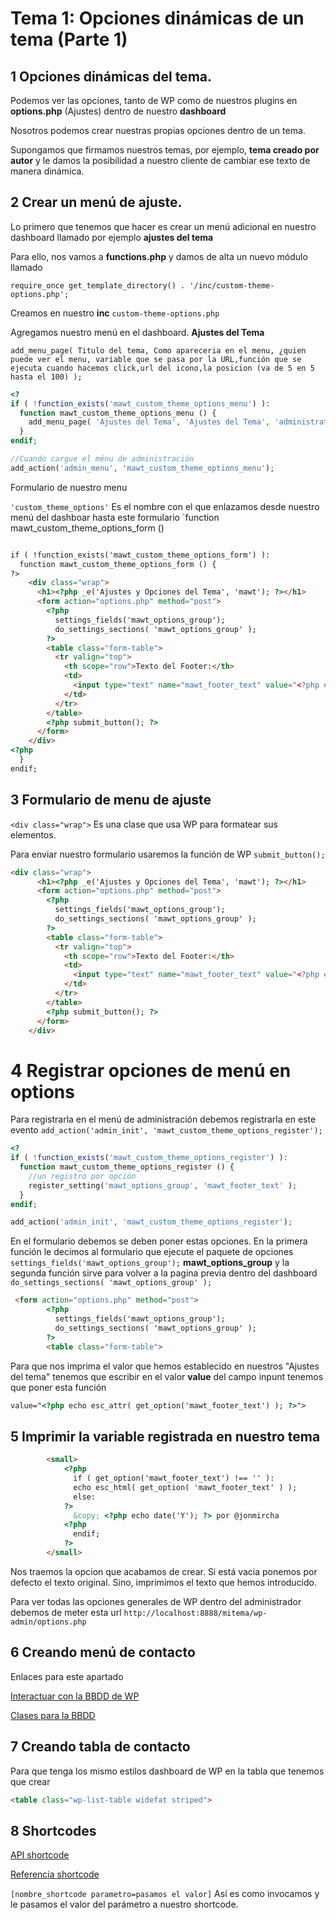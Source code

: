 # Tema 1: Opciones dinámicas de un tema (Parte 1)

## 1 Opciones dinámicas del tema.

Podemos ver las opciones, tanto de WP como de nuestros plugins en __options.php__ (Ajustes) dentro de nuestro __dashboard__

Nosotros podemos crear nuestras propias opciones dentro de un tema.

Supongamos que firmamos nuestros temas, por ejemplo, __tema creado por autor__ y le damos la posibilidad a nuestro cliente de cambiar ese texto de manera dinámica.

## 2 Crear un menú de ajuste.

Lo primero que tenemos que hacer es crear un menú adicional en nuestro dashboard llamado por ejemplo __ajustes del tema__

Para ello, nos vamos a __functions.php__ y damos de alta un nuevo módulo llamado

`require_once get_template_directory() . '/inc/custom-theme-options.php';
`

Creamos en nuestro __inc__  `custom-theme-options.php`

Agregamos nuestro menú en el dashboard. __Ajustes del Tema__


`add_menu_page( Titulo del tema, Como apareceria en el menu, ¿quien puede ver el menu, variable que se pasa por la URL,función que se ejecuta cuando hacemos click,url del icono,la posicion (va de 5 en 5 hasta el 100) );
`


````php
<?
if ( !function_exists('mawt_custom_theme_options_menu') ):
  function mawt_custom_theme_options_menu () {
    add_menu_page( 'Ajustes del Tema', 'Ajustes del Tema', 'administrator', 'custom_theme_options', 'mawt_custom_theme_options_form', 'dashicons-admin-generic', 20 );
  }
endif;

//Cuando cargue el ménu de administración
add_action('admin_menu', 'mawt_custom_theme_options_menu');

````

Formulario de nuestro menu

`'custom_theme_options'` Es el nombre con el que enlazamos desde nuestro menú del dashboar hasta este formulario `function mawt_custom_theme_options_form ()

````html

if ( !function_exists('mawt_custom_theme_options_form') ):
  function mawt_custom_theme_options_form () {
?>
    <div class="wrap">
      <h1><?php _e('Ajustes y Opciones del Tema', 'mawt'); ?></h1>
      <form action="options.php" method="post">
        <?php
          settings_fields('mawt_options_group');
          do_settings_sections( 'mawt_options_group' );
        ?>
        <table class="form-table">
          <tr valign="top">
            <th scope="row">Texto del Footer:</th>
            <td>
              <input type="text" name="mawt_footer_text" value="<?php echo esc_attr( get_option('mawt_footer_text') ); ?>">
            </td>
          </tr>
        </table>
        <?php submit_button(); ?>
      </form>
    </div>
<?php
  }
endif;
````

## 3 Formulario de menu de ajuste


`<div class="wrap">` Es una clase que usa WP para formatear sus elementos.


Para enviar nuestro formulario usaremos la función de WP ``submit_button();``

```html
<div class="wrap">
      <h1><?php _e('Ajustes y Opciones del Tema', 'mawt'); ?></h1>
      <form action="options.php" method="post">
        <?php
          settings_fields('mawt_options_group');
          do_settings_sections( 'mawt_options_group' );
        ?>
        <table class="form-table">
          <tr valign="top">
            <th scope="row">Texto del Footer:</th>
            <td>
              <input type="text" name="mawt_footer_text" value="<?php echo esc_attr( get_option('mawt_footer_text') ); ?>">
            </td>
          </tr>
        </table>
        <?php submit_button(); ?>
      </form>
    </div>
```

# 4 Registrar opciones de menú en options

Para registrarla en el menú de administración debemos registrarla en este evento `add_action('admin_init', 'mawt_custom_theme_options_register');
`



````php
<?
if ( !function_exists('mawt_custom_theme_options_register') ):
  function mawt_custom_theme_options_register () {
    //un registro por opción
    register_setting('mawt_options_group', 'mawt_footer_text' );
  }
endif;

add_action('admin_init', 'mawt_custom_theme_options_register');
````

En el formulario debemos se deben poner estas opciones. En la primera función le decimos al formulario que ejecute el paquete de opciones
`settings_fields('mawt_options_group');` __mawt_options_group__ y la segunda función sirve para volver a la pagina previa dentro del dashboard `do_settings_sections( 'mawt_options_group' );`

`````html
 <form action="options.php" method="post">
        <?php
          settings_fields('mawt_options_group');
          do_settings_sections( 'mawt_options_group' );
        ?>
        <table class="form-table">
`````

Para que nos imprima el valor que hemos establecido en nuestros "Ajustes del tema" tenemos que escribir en el valor __value__ del campo inpunt tenemos que poner esta función
````html
value="<?php echo esc_attr( get_option('mawt_footer_text') ); ?>">
````

## 5 Imprimir la variable registrada en nuestro tema

````html
        <small>
            <?php
              if ( get_option('mawt_footer_text') !== '' ):
              echo esc_html( get_option( 'mawt_footer_text' ) );
              else:
            ?>
              &copy; <?php echo date('Y'); ?> por @jonmircha
            <?php
              endif;
            ?>
        </small>
````

Nos traemos la opcion que acabamos de crear. Si está vacia ponemos por defecto el texto original. Sino, imprimimos el texto que hemos introducido.

Para ver todas las opciones generales de WP dentro del administrador debemos de meter esta url `http://localhost:8888/mitema/wp-admin/options.php`

## 6 Creando menú de contacto
Enlaces para este apartado

[Interactuar con la BBDD de WP](https://codex.wordpress.org/Class_Reference/wpdb)

[Clases para la BBDD](https://developer.wordpress.org/reference/classes/wpdb/)

## 7 Creando tabla de contacto

Para que tenga los mismo estilos dashboard de WP en la tabla que tenemos que crear

````html
<table class="wp-list-table widefat striped">
````

## 8 Shortcodes

[API shortcode](https://codex.wordpress.org/Shortcode_API)

[Referencia shortcode](https://codex.wordpress.org/Function_Reference/add_shortcode)

`[nombre_shortcode parametro=pasamos el valor]` Así es como invocamos y le pasamos el valor del parámetro a nuestro shortcode.



